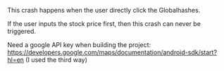 This crash happens when the user directly click the Globalhashes.

If the user inputs the stock price first, then this crash can never be triggered.

Need a google API key when building the project: https://developers.google.com/maps/documentation/android-sdk/start?hl=en (I used the third way)


